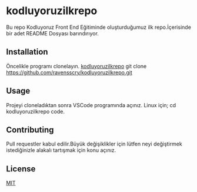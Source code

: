 # kodluyoruzilkrepo
Bu repo Kodluyoruz Front End Eğitiminde oluşturduğumuz ilk repo.İçerisinde bir adet README Dosyası barındırıyor.
## Installation
Öncelikle programı clonelayın. [kodluyoruzilkrepo](https://github.com/ravensscry/kodluyoruzilkrepo.git)
git clone https://github.com/ravensscry/kodluyoruzilkrepo.git
## Usage
Projeyi cloneladıktan sonra VSCode programında açınız.
Linux için;
cd kodluyoruzilkrepo
code.
## Contributing
Pull requestler kabul edilir.Büyük değişiklikler için lütfen neyi değiştirmek istediğinizle alakalı tartışmak için konu açınız.
## License
[MIT](../kodluyoruzilkrepo/LICENSE)